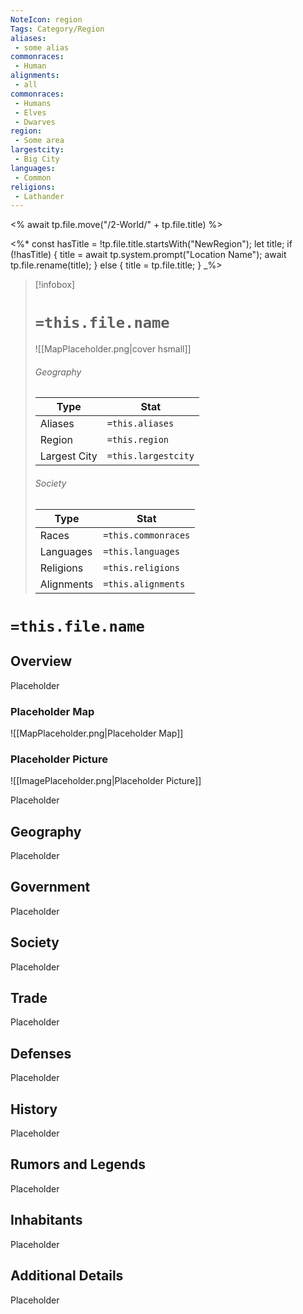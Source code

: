 ```yaml
---
NoteIcon: region 
Tags: Category/Region
aliases:
 - some alias
commonraces:
 - Human
alignments:
 - all
commonraces:
 - Humans
 - Elves
 - Dwarves
region:
 - Some area
largestcity:
 - Big City
languages:
 - Common
religions:
 - Lathander
---
```


<% await tp.file.move("/2-World/" + tp.file.title) %>

<%*
const hasTitle = !tp.file.title.startsWith("NewRegion");
let title;
if (!hasTitle) {
    title = await tp.system.prompt("Location Name");
    await tp.file.rename(title);
} else {
    title = tp.file.title;
}
_%>


> [!infobox]
> # `=this.file.name`
> ![[MapPlaceholder.png|cover hsmall]]
> ###### Geography
> Type |  Stat |
> ---|---|
> Aliases|`=this.aliases`|
> Region | `=this.region` |
> Largest City|`=this.largestcity`|
> ###### Society 
> Type |  Stat |
> ---|---|
> Races|`=this.commonraces`|
> Languages|`=this.languages`|
> Religions|`=this.religions`|
>Alignments|`=this.alignments`|

# `=this.file.name`
## Overview
Placeholder

### Placeholder Map
![[MapPlaceholder.png|Placeholder Map]]

### Placeholder Picture
![[ImagePlaceholder.png|Placeholder Picture]]

Placeholder

## Geography
Placeholder

## Government
Placeholder

## Society
Placeholder

## Trade
Placeholder

##  Defenses
Placeholder

## History
Placeholder

## Rumors and Legends
Placeholder

## Inhabitants
Placeholder

## Additional Details
Placeholder

